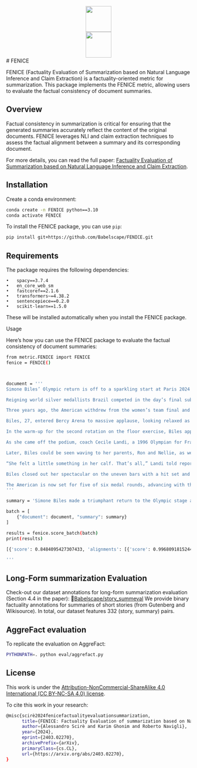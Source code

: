 <div align="center">
  <img src="https://github.com/Babelscape/FENICE/Sapienza_Babelscape.png?raw=true" height="70">
</div>
<div align="center">
  <img src="https://github.com/Babelscape/FENICE/logo.png?raw=true" height="70">
</div>
# FENICE

FENICE (Factuality Evaluation of Summarization based on Natural Language Inference and Claim Extraction) is a factuality-oriented metric for summarization. 
This package implements the FENICE metric, allowing users to evaluate the factual consistency of document summaries.

## Overview

Factual consistency in summarization is critical for ensuring that the generated summaries accurately reflect the content of the original documents. 
FENICE leverages NLI and claim extraction techniques to assess the factual alignment between a summary and its corresponding document.

For more details, you can read the full paper: [Factuality Evaluation of Summarization based on Natural Language Inference and Claim Extraction](https://arxiv.org/abs/2403.02270).

## Installation

Create a conda environment:
```sh
conda create -n FENICE python==3.10
conda activate FENICE
```

To install the FENICE package, you can use `pip`:

```sh
pip install git+https://github.com/Babelscape/FENICE.git
```

## Requirements

The package requires the following dependencies:

	•	spacy==3.7.4
	•	en_core_web_sm
	•	fastcoref==2.1.6
	•	transformers~=4.38.2
	•	sentencepiece==0.2.0
	•	scikit-learn==1.5.0

These will be installed automatically when you install the FENICE package.

Usage

Here’s how you can use the FENICE package to evaluate the factual consistency of document summaries:

```sh
from metric.FENICE import FENICE
fenice = FENICE()



document = '''
Simone Biles’ Olympic return is off to a sparkling start at Paris 2024 as the Americans competed in women’s qualifying Sunday (28 July). The U.S. is well in front with a total team score of 172.296, followed by Italy some 5.435 points back at 166.861. The People’s Republic of China is third with a 166.628.

Reigning world silver medallists Brazil competed in the day’s final subdivision and sit fourth (166.499). In the all-around, Biles, the 2016 gold medallist, scored 59.566 ahead of 2022 world all-around champion Rebeca Andrade (57.700). Reigning champ Suni Lee was third, posting a 56.132. Jordan Chiles earned the fourth highest score at 56.065 but won’t advance to Thursday’s (1 August) all-around final due to two-per-country restrictions. Algeria’s Kaylia Nemour rounds out the top five.

Three years ago, the American withdrew from the women’s team final and four subsequent individual finals at Tokyo 2020 to prioritize her mental health as she dealt with the ‘twisties.’ That seemed like a distant memory Sunday.

Biles, 27, entered Bercy Arena to massive applause, looking relaxed as she smiled and waved to the audience. She looked even more relaxed on the balance beam where in the span of some 79 seconds, she put on a clinic, executing a near flawless routine that included a two layout stepout series and a full-twisting double back dismount. Biles earned a 14.733 for the routine.

In the warm-up for the second rotation on the floor exercise, Biles appeared to tweek her left ankle on her Biles I (double layout half out). When she took to the mat for her competitive routine, her ankle was heavily taped. She delivered a solid, if not bouncy, routine on the event for a 14.666.

As she came off the podium, coach Cecile Landi, a 1996 Olympian for France, asked if she was OK. Biles confirmed she was. But the uncertainty continued through the vault warm-up where at one point she crawled nearly two-thirds of the way back to the starting position before hopping on her right leg.

Later, Biles could be seen waving to her parents, Ron and Nellie, as well as sharing a laugh and several smiles with Landi. When it came time for competition, there was no hint of an issue as she boomed her trademark Yurchenko double pike to the rafters, needing several steps backward to control it. She earned a massive 15.800.

“She felt a little something in her calf. That’s all,” Landi told reporters afterward, adding that Biles was not thinking of leaving the competition. “Never in her mind.” The injury, Landi explained, had popped up a few weeks ago but had subsided in the training leading to Paris. “It felt better at the end [of competition today],” she said later. “On bars, it started to feel better.”

Biles closed out her spectacular on the uneven bars with a hit set and a 14.433, the relief pouring out through her megawatt smile. She embraced coach Laurent Landi before stopping near a scoreboard to soak in the moment. The crowd roared, acknowledging her spectacular return. Before leaving the podium, she blew kisses and waved to her adoring fans.

The American is now set for five of six medal rounds, advancing with the team, in the all-around, and on the vault, beam and floor exercise. “It was pretty amazing. 59.5, and four-for-four. Not perfect,” Landi assessed her pupil’s performance. “She still can improve even.”
'''

summary = 'Simone Biles made a triumphant return to the Olympic stage at the Paris 2024 Games, competing in the women’s gymnastics qualifications. Overcoming a previous struggle with the “twisties” that led to her withdrawal from events at the Tokyo 2020 Olympics, Biles dazzled with strong performances on all apparatus, helping the U.S. team secure a commanding lead in the qualifications. Her routines, including a near-flawless balance beam performance and a powerful Yurchenko double pike vault, showcased her resilience and skill, drawing enthusiastic support from a star-studded audience'

batch = [
    {"document": document, "summary": summary}
]

results = fenice.score_batch(batch)
print(results)

[{'score': 0.8484095427307433, 'alignments': [{'score': 0.9968091815244406, 'summary_claim': 'Simone Biles made a triumphant return to the Olympic stage at the Paris 2024 Games.', 'source_passage': '\n        Simone Biles’ Olympic return is off to a sparkling start at Paris 2024 as the Americans competed in women’s qualifying Sunday (28 July). The U.S. is well in front with a total team score of 172.296, followed by Italy some 5.435 points back at 166.861. The People’s Republic of China is third with a 166.628.\n    \n         Reigning world silver medallists Brazil competed in the day’s final subdivision and sit fourth (166.499). In the all-around, Biles, the 2016 gold medallist, scored 59.566 ahead of 2022 world all-around champion Rebeca Andrade (57.700).'}, {'score': 0.9985068442765623, 'summary_claim': 'Biles competed in the women’s gymnastics qualifications.', 'source_passage': '\n        Simone Biles’ Olympic return is off to a sparkling start at Paris 2024 as the Americans competed in women’s qualifying Sunday (28 July). The U.S. is well in front with a total team score of 172.296, followed by Italy some 5.435 points back at 166.861. The People’s Republic of China is third with a 166.628.\n    \n         Reigning world silver medallists Brazil competed in the day’s final subdivision and sit fourth (166.499). In the all-around, Biles, the 2016 gold medallist, scored 59.566 ahead of 2022 world all-around champion Rebeca Andrade (57.700).'}, {'score': 0.9983009036513977, 'summary_claim': "Biles overcame a previous struggle with the 'twisties' that led to her withdrawal from events at the Tokyo 2020 Olympics.", 'source_passage': 'Three years ago, the American withdrew from the women’s team final and four subsequent individual finals at Tokyo 2020 to prioritize her mental health as she dealt with the ‘twisties.’ That seemed like a distant memory Sunday.\n    \n         Biles, 27, entered Bercy Arena to massive applause, looking relaxed as she smiled and waved to the audience. She looked even more relaxed on the balance beam where in the span of some 79 seconds, she put on a clinic, executing a near flawless routine that included a two layout stepout series and a full-twisting double back dismount. Biles earned a 14.733 for the routine.\n    \n        '}, {'score': 0.9821975510567427, 'summary_claim': 'Biles dazzled with strong performances on all apparatus.', 'source_passage': 'DOCUMENT'}, {'score': 0.9991946243681014, 'summary_claim': 'The U.S. team secured a commanding lead in the qualifications.', 'source_passage': '\n        Simone Biles’ Olympic return is off to a sparkling start at Paris 2024 as the Americans competed in women’s qualifying Sunday (28 July). The U.S. is well in front with a total team score of 172.296, followed by Italy some 5.435 points back at 166.861. The People’s Republic of China is third with a 166.628.\n    \n         Reigning world silver medallists Brazil competed in the day’s final subdivision and sit fourth (166.499). In the all-around, Biles, the 2016 gold medallist, scored 59.566 ahead of 2022 world all-around champion Rebeca Andrade (57.700).'}, {'score': 0.9942512132693082, 'summary_claim': 'Her routines showcased her resilience and skill.', 'source_passage': 'DOCUMENT'}, {'score': -0.03039351903134957, 'summary_claim': 'Her routines drew enthusiastic support from a star-studded audience.', 'source_passage': 'Three years ago, the American withdrew from the women’s team final and four subsequent individual finals at Tokyo 2020 to prioritize her mental health as she dealt with the ‘twisties.’'}]}]

'''
```

## Long-Form summarization Evaluation
Check-out our dataset annotations for long-form summarization evaluation (Section 4.4 in the paper):
🤗[Babelscape/story_summeval](https://huggingface.co/Babelscape/story_summeval)
We provide binary factuality annotations for summaries of short stories (from Gutenberg and Wikisource).
In total, our dataset features 332 (story, summary) pairs.



## AggreFact evaluation

To replicate the evaluation on AggreFact:
```sh
PYTHONPATH=. python eval/aggrefact.py
```



## License
This work is under the [Attribution-NonCommercial-ShareAlike 4.0 International (CC BY-NC-SA 4.0) license](https://creativecommons.org/licenses/by-nc-sa/4.0/).

To cite this work in your research:

```sh
@misc{scirè2024fenicefactualityevaluationsummarization,
      title={FENICE: Factuality Evaluation of summarization based on Natural language Inference and Claim Extraction}, 
      author={Alessandro Scirè and Karim Ghonim and Roberto Navigli},
      year={2024},
      eprint={2403.02270},
      archivePrefix={arXiv},
      primaryClass={cs.CL},
      url={https://arxiv.org/abs/2403.02270}, 
}
```